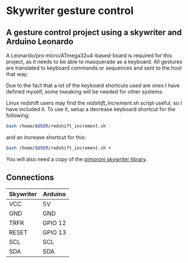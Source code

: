 # Skywriter gesture control
## A gesture control project using a skywriter and Arduino Leonardo

A Leonardo/pro micro/ATmega32u4-based-board is required for this project, as it needs to be able to masquerade as a keyboard.
All gestures are translated to keyboard commands or sequences and sent to the host that way.

Due to the fact that a lot of the keyboard shortcuts used are ones I have defined myself, some tweaking will be needed for other systems. 

Linux redshift users may find the *redshift_increment.sh* script useful, so I have included it. 
To use it, setup a decrease keyboard shortcut for the following:
```bash
bash /home/$USER/redshift_increment.sh -
```
and an increase shortcut for this:
```bash
bash /home/$USER/redshift_increment.sh +
```

You will also need a copy of the [pimoroni skywriter library](https://github.com/pimoroni/skywriter-hat).

## Connections

Skywriter  | Arduino
-----------|--------------
VCC        | 5V
GND        | GND
TRFR       | GPIO 12
RESET      | GPIO 13
SCL        | SCL
SDA        | SDA
